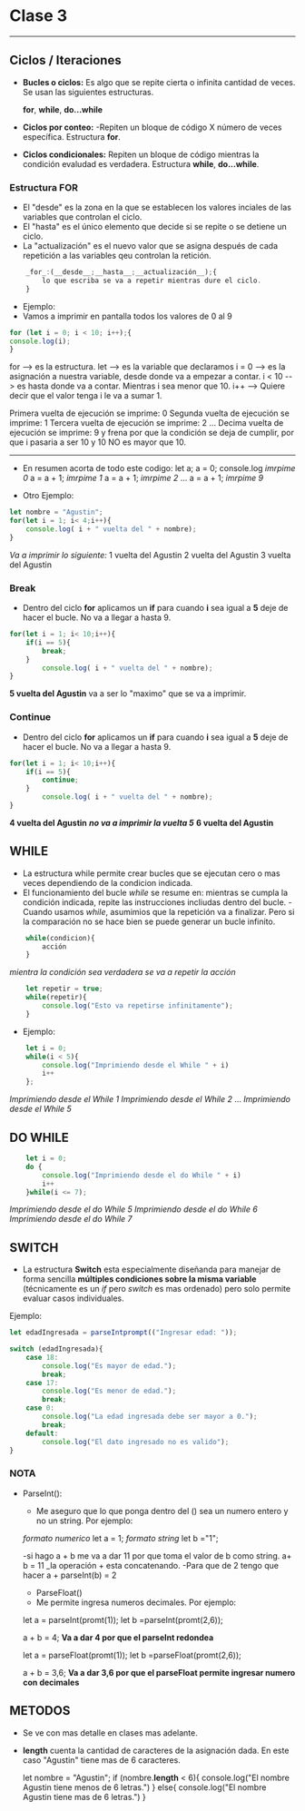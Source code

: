 # Clase 3
---
## Ciclos / Iteraciones

- **Bucles o ciclos:** Es algo que se repite cierta o infinita cantidad de veces. Se usan las siguientes estructuras.

    __for__, __while__, __do...while__

- **Ciclos por conteo:**
    -Repiten un bloque de código X número de veces específica. Estructura __for__.
- **Ciclos condicionales:**
    Repiten un bloque de código mientras la condición evaludad es verdadera. Estructura __while__, __do...while__.

### Estructura FOR

- El "desde" es la zona en la que se establecen los valores inciales  de las variables que controlan el ciclo.
- El "hasta" es el único elemento que decide si se repite o se detiene un ciclo.
- La "actualización" es el nuevo valor que se asigna después de cada repetición a las variables qeu controlan la retición.

```javascript
    _for_:(__desde__;__hasta__;__actualización__);{
        lo que escriba se va a repetir mientras dure el ciclo.
    }
```

- Ejemplo:  
- Vamos a imprimir en pantalla todos los valores de 0 al 9

 ```javascript
for (let i = 0; i < 10; i++);{
console.log(i);
}
```

for --> es la estructura.
let --> es la variable que declaramos
i = 0 --> es la asignación a nuestra variable, desde donde va a empezar a contar.
i < 10 --> es hasta donde va a contar. Mientras i sea menor que 10.
i++ --> Quiere decir que el valor tenga  i le va a sumar 1.

Primera vuelta de ejecución se imprime: 0
Segunda vuelta de ejecución se imprime: 1
Tercera vuelta de ejecución se imprime: 2
...
Decima vuelta de ejecución se imprime: 9 y frena por que la condición se deja de cumplir, por que i pasaria a ser 10 y 10 NO es mayor que 10.

---
- En resumen acorta de todo este codigo:
let a;
a = 0;
console.log _imrpime 0_
a = a + 1; _imrpime 1_
a = a + 1; _imrpime 2_
...
a = a + 1; _imrpime 9_

- Otro Ejemplo:

```javascript
let nombre = "Agustin";
for(let i = 1; i< 4;i++){
    console.log( i + " vuelta del " + nombre);
}
```

_Va a imprimir lo siguiente:_
1 vuelta del Agustin
2 vuelta del Agustin
3 vuelta del Agustin

### Break
- Dentro del ciclo __for__ aplicamos un __if__ para cuando __i__ sea igual a __5__ deje de hacer el bucle. No va a llegar a hasta 9.

```javascript
for(let i = 1; i< 10;i++){
    if(i == 5){
        break;
    }
        console.log( i + " vuelta del " + nombre);
}
```

__5 vuelta del Agustin__ va a ser lo "maximo" que se va a imprimir.

### Continue
- Dentro del ciclo __for__ aplicamos un __if__ para cuando __i__ sea igual a __5__ deje de hacer el bucle. No va a llegar a hasta 9.
```javascript
for(let i = 1; i< 10;i++){
    if(i == 5){
        continue;
    }
        console.log( i + " vuelta del " + nombre);
}
```

__4 vuelta del Agustin__ 
__*no va a imprimir la vuelta 5*__
__6 vuelta del Agustin__ 


## WHILE

- La estructura while permite crear bucles que se ejecutan cero o mas veces dependiendo de la condicion indicada.
- El funcionamiento del bucle _while_ se resume en: mientras se cumpla la condición indicada, repite las instrucciones incliudas dentro del bucle.
-Cuando usamos _while_, asumimios que la repetición va a finalizar. Pero si la comparación no se hace bien se puede generar un bucle infinito.
```javascript
    while(condicion){
        acción
    }
```
_mientra la condición sea verdadera se va a repetir la acción_
```javascript
    let repetir = true;
    while(repetir){
        console.log("Esto va repetirse infinitamente");
    }
```
- Ejemplo:
```javascript
    let i = 0;
    while(i < 5){
        console.log("Imprimiendo desde el While " + i)
        i++
    };
```

_Imprimiendo desde el While 1_
_Imprimiendo desde el While 2_
...
_Imprimiendo desde el While 5_

## DO WHILE
```javascript
    let i = 0;
    do {
        console.log("Imprimiendo desde el do While " + i)
        i++
    }while(i <= 7);
```
_Imprimiendo desde el do While 5_
_Imprimiendo desde el do While 6_
_Imprimiendo desde el do While 7_


## SWITCH

- La estructura __Switch__ esta especialmente diseñanda para manejar de forma sencilla __múltiples condiciones sobre la misma variable__ (técnicamente es un _if_ pero _switch_ es mas ordenado) pero solo permite evaluar casos individuales.

Ejemplo:
```javascript
let edadIngresada = parseIntprompt(("Ingresar edad: "));

switch (edadIngresada){
    case 18:
        console.log("Es mayor de edad.");
        break;
    case 17:
        console.log("Es menor de edad.");
        break;
    case 0:
        console.log("La edad ingresada debe ser mayor a 0.");
        break;
    default:
        console.log("El dato ingresado no es valido");
}
```











### NOTA

- ParseInt():
    - Me aseguro que lo que ponga dentro del () sea un numero entero y no un string.
    Por ejemplo:
        
    _formato numerico_ let a = 1;
    _formato string_    let b ="1";

    -si hago a + b me va a dar 11 por que toma el valor de b como string.
        a+ b = 11 _la operación + esta concatenando.
    -Para que de 2 tengo que hacer
        a + parseInt(b) = 2

    - ParseFloat()
    - Me permite ingresa numeros decimales.
     Por ejemplo:

    let a = parseInt(promt(1));
    let b =parseInt(promt(2,6));

    a + b = 4; __Va a dar 4 por que el parseInt redondea__

    let a = parseFloat(promt(1));
    let b =parseFloat(promt(2,6));

    a + b = 3,6; __Va a dar 3,6 por que el parseFloat permite ingresar numero con decimales__
    















## METODOS
- Se ve con mas detalle en clases mas adelante.
- __length__ cuenta la cantidad de caracteres de la asignación dada. En este caso "Agustin" tiene mas de 6 caracteres.

    let nombre = "Agustin";
    if (nombre.__length__ < 6){
        console.log("El nombre Agustin tiene menos de 6 letras.")
    } else{
        console.log("El nombre Agustin tiene mas de 6 letras.")
    }

